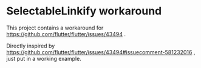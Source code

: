 # SelectableLinkify workaround

This project contains a workaround for https://github.com/flutter/flutter/issues/43494 .

Directly inspired by https://github.com/flutter/flutter/issues/43494#issuecomment-581232016 , just put in a working example.